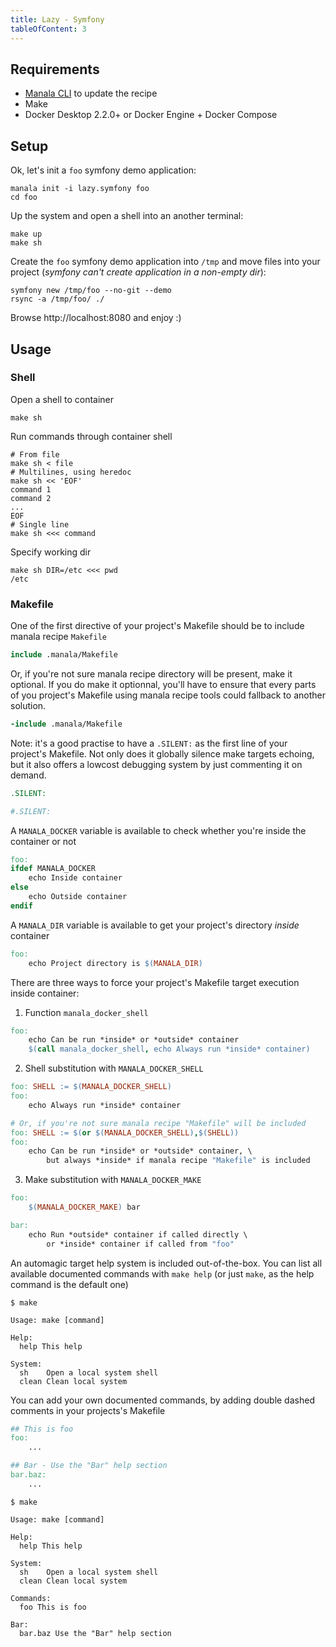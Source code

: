 ```yaml
---
title: Lazy - Symfony
tableOfContent: 3
---
```


## Requirements

* [Manala CLI](https://manala.github.io/manala/installation/) to update the recipe
* Make
* Docker Desktop 2.2.0+ or Docker Engine + Docker Compose

## Setup

Ok, let's init a `foo` symfony demo application:

```shell
manala init -i lazy.symfony foo
cd foo
```

Up the system and open a shell into an another terminal:

```shell
make up
make sh
```

Create the `foo` symfony demo application into `/tmp` and move files into your project (_symfony can't create application in a non-empty dir_):

```shell
symfony new /tmp/foo --no-git --demo
rsync -a /tmp/foo/ ./
```

Browse http://localhost:8080 and enjoy :)

## Usage

### Shell

Open a shell to container
```shell
make sh
```

Run commands through container shell
```shell
# From file
make sh < file
# Multilines, using heredoc
make sh << 'EOF'
command 1
command 2
...
EOF
# Single line
make sh <<< command
```

Specify working dir
```shell
make sh DIR=/etc <<< pwd
/etc
```

### Makefile

One of the first directive of your project's Makefile should be to include manala recipe `Makefile`
```makefile
include .manala/Makefile
```

Or, if you're not sure manala recipe directory will be present, make it optional. If you do make it optionnal, you'll have to ensure that every parts of you project's Makefile using manala recipe tools could fallback to another solution.
```makefile
-include .manala/Makefile
```

Note: it's a good practise to have a `.SILENT:` as the first line of your project's Makefile. Not only does it globally silence make targets echoing, but it also offers a lowcost debugging system by just commenting it on demand.
```makefile
.SILENT:
```
```makefile
#.SILENT:
```

A `MANALA_DOCKER` variable is available to check whether you're inside the container or not
```makefile
foo:
ifdef MANALA_DOCKER
	echo Inside container
else
	echo Outside container
endif
```

A `MANALA_DIR` variable is available to get your project's directory *inside* container
```makefile
foo:
	echo Project directory is $(MANALA_DIR)
```

There are three ways to force your project's Makefile target execution inside container:

1. Function `manala_docker_shell`

```makefile
foo:
	echo Can be run *inside* or *outside* container
	$(call manala_docker_shell, echo Always run *inside* container)
```

2. Shell substitution with `MANALA_DOCKER_SHELL`

```makefile
foo: SHELL := $(MANALA_DOCKER_SHELL)
foo:
	echo Always run *inside* container

# Or, if you're not sure manala recipe "Makefile" will be included
foo: SHELL := $(or $(MANALA_DOCKER_SHELL),$(SHELL))
foo:
	echo Can be run *inside* or *outside* container, \
		but always *inside* if manala recipe "Makefile" is included
```

3. Make substitution with `MANALA_DOCKER_MAKE`

```makefile
foo:
	$(MANALA_DOCKER_MAKE) bar

bar:
	echo Run *outside* container if called directly \
		or *inside* container if called from "foo"
```

An automagic target help system is included out-of-the-box. You can list all available documented commands with `make help` (or just `make`,  as the help command is the default one)

```shell
$ make

Usage: make [command]

Help:
  help This help

System:
  sh    Open a local system shell
  clean Clean local system
```

You can add your own documented commands, by adding double dashed comments in your projects's Makefile
```makefile
## This is foo
foo:
	...

## Bar - Use the "Bar" help section
bar.baz:
	...
```

```shell
$ make

Usage: make [command]

Help:
  help This help

System:
  sh    Open a local system shell
  clean Clean local system

Commands:
  foo This is foo

Bar:
  bar.baz Use the "Bar" help section
```
